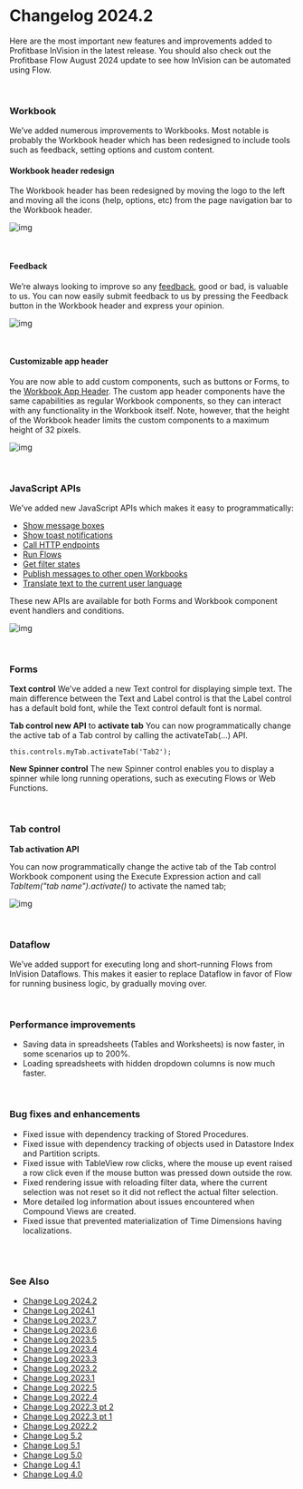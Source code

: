# Changelog 2024.2

Here are the most important new features and improvements added to Profitbase InVision in the latest release. You should also check out the Profitbase Flow August 2024 update to see how InVision can be automated using Flow.

<br/>

### Workbook 

We’ve added numerous improvements to Workbooks. Most notable is probably the Workbook header which has been redesigned to include tools such as feedback, setting options and custom content.

#### Workbook header redesign

The Workbook header has been redesigned by moving the logo to the left and moving all the icons (help, options, etc) from the page navigation bar to the Workbook header. 

![img](https://profitbasedocs.blob.core.windows.net/images/wb-header-redesigned.png)

<br/>

#### Feedback

We’re always looking to improve so any [feedback](../docs/header/feedback.md), good or bad, is valuable to us. You can now easily submit feedback to us by pressing the Feedback button in the Workbook header and express your opinion.

![img](https://profitbasedocs.blob.core.windows.net/images/feedback2.png)

<br/>


#### Customizable app header  

You are now able to add custom components, such as buttons or Forms, to the [Workbook App Header](../docs/header/header-section.md). The custom app header components have the same capabilities as regular Workbook components, so they can interact with any functionality in the Workbook itself. Note, however, that the height of the Workbook header limits the custom components to a maximum height of 32 pixels.

![img](https://profitbasedocs.blob.core.windows.net/images/cust-app-header.png)


<br/>

### JavaScript APIs

We’ve added new JavaScript APIs which makes it easy to programmatically:

* [Show message boxes](../docs/workbooks/programmingmodel/apis/dialog-service-apis.md)
* [Show toast notifications](../docs/workbooks/programmingmodel/apis/toast-notification-apis.md)
* [Call HTTP endpoints](../docs/workbooks/programmingmodel/apis/http-apis.md)
* [Run Flows](../docs/workbooks/programmingmodel/apis/flow-apis.md)
* [Get filter states](../docs/workbooks/programmingmodel/apis/filter-apis.md)
* [Publish messages to other open Workbooks](../docs/workbooks/programmingmodel/apis/message-hub-apis.md)
* [Translate text to the current user language](../docs/workbooks/programmingmodel/apis/localization-apis.md)

These new APIs are available for both Forms and Workbook component event handlers and conditions.

![img](https://profitbasedocs.blob.core.windows.net/images/ch-log-24-1.png)

<br/>

### Forms

**Text control**
We’ve added a new Text control for displaying simple text. The main difference between the Text and Label control is that the Label control has a default bold font, while the Text control default font is normal.

**Tab control new API** to **activate tab**
You can now programmatically change the active tab of a Tab control by calling the activateTab(…) API.

```
this.controls.myTab.activateTab('Tab2');
```

**New Spinner control**
The new Spinner control enables you to display a spinner while long running operations, such as executing Flows or Web Functions.

<br/>

### Tab control

**Tab activation API**

You can now programmatically change the active tab of the Tab control Workbook component using the Execute Expression action and call *TabItem("tab name").activate()* to activate the named tab; 

![img](https://profitbasedocs.blob.core.windows.net/images/ch-log-24-1.png)

<br/>

### Dataflow
We’ve added support for executing long and short-running Flows from InVision Dataflows. This makes it easier to replace Dataflow in favor of Flow for running business logic, by gradually moving over.


<br/>

### Performance improvements

* Saving data in spreadsheets (Tables and Worksheets) is now faster, in some scenarios up to 200%.
* Loading spreadsheets with hidden dropdown columns is now much faster.

<br/>

### Bug fixes and enhancements

* Fixed issue with dependency tracking of Stored Procedures.
* Fixed issue with dependency tracking of objects used in Datastore Index and Partition scripts.
* Fixed issue with TableView row clicks, where the mouse up event raised a row click even if the mouse button was pressed down outside the row.
* Fixed rendering issue with reloading filter data, where the current selection was not reset so it did not reflect the actual filter selection.
* More detailed log information about issues encountered when Compound Views are created.
* Fixed issue that prevented materialization of Time Dimensions having localizations.

<br/>



<br/>

### See Also

- [Change Log 2024.2](changelog24_2.md)
- [Change Log 2024.1](changelog24_1.md)
- [Change Log 2023.7](changelog23_7.md)
- [Change Log 2023.6](changelog23_6.md)
- [Change Log 2023.5](changelog23_5.md)
- [Change Log 2023.4](changelog23_4.md)
- [Change Log 2023.3](changelog23_3.md)
- [Change Log 2023.2](changelog23_2.md)
- [Change Log 2023.1](changelog23_1.md)
- [Change Log 2022.5](changelog22_5.md)
- [Change Log 2022.4](changelog22_4.md)
- [Change Log 2022.3 pt 2](changelog22_3_2.md)
- [Change Log 2022.3 pt 1](changelog22_3_1.md)
- [Change Log 2022.2](changelog22_2.md)
- [Change Log 5.2](changelog52.md)
- [Change Log 5.1](changelog51.md)
- [Change Log 5.0](changelog5.md)
- [Change Log 4.1](changelog41.md)
- [Change Log 4.0](changelog40.md)
